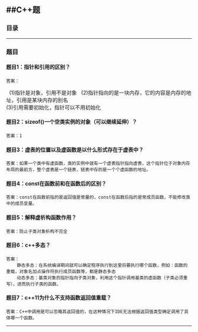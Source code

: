 ##C++题
--------
### 目录



--------
### 题目
#### 题目1：指针和引用的区别？  
	答案：
    	(1)指针是对象，引用不是对象  
    	(2)指针指向的是一块内存，它的内容是内存的地址，引用是某块内存的别名  
        (3)引用需要初始化，指针可以不用初始化  
#### 题目2：sizeof()一个空类实例的对象（可以继续延伸）？  
	答案：1
#### 题目3：虚表的位置以及虚函数是以什么形式存在于虚表中？  
	答案：如果一个类中有虚函数，类的实例中就有一个虚表指针指向虚表，这个指针位于对象内存布局的最前方，整个虚表是一个链表，链表中存的是一个个虚函数的地址。
#### 题目4：const在函数前和在函数后的区别？  
	答案：const在函数前指的是返回值是常量的，const在函数后指的是常成员函数，不能修改类中的成员变量。  
#### 题目5：解释虚析构函数作用？  
	答案：防止子类对象析构不完全
#### 题目6：c++多态？  
	答案：  
    	静态多态：在系统编译期间就可以确定程序执行到这里将要执行哪个函数，例如：函数的重载，对象名加点操作符执行成员函数等，都是静态多态 
    	动态多态：基类对象的指针指向子类对象，利用这个指针调用基类的虚函数（子类必须重写），进而执行子类的函数。  
#### 题目7：c++11为什么不支持函数返回值重载？  
	答案：C++中调用是可以忽略其返回值的，在这种情况下IDE无法根据返回值类型确定调用了具体哪一个函数。  

--------


